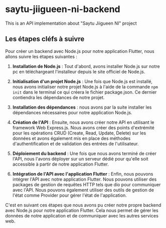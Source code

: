 # saytu-jiigueen-ni-backend
This is an API implementation about "Saytu Jiigueen NI" project

## Les étapes cléfs à suivre

Pour créer un backend avec Node.js pour notre application Flutter, nous allons suivre les étapes suivantes :

1. __Installation de Node.js__ : Tout d'abord, avons installer Node.js sur notre pc en téléchargeant l'installeur depuis le site officiel de Node.js.

2. __Initialisation d'un projet Node.js__ : Une fois que Node.js est installé, nous avons initialiser notre projet Node.js à l'aide de la commande `npm init` dans le terminal ce qui créera le fichier package.json. Ce dernier contiendra les dépendances de notre projet.

3. __Installation des dépendances__ : nous avons par la suite installer les dépendances nécessaires pour notre application Node.js.

4. __Création de l'API__ : Ensuite, nous avons créer notre API en utilisant le framework Web Express.js. Nous avons créer des points d'extrémité pour les opérations CRUD (Create, Read, Update, Delete) sur les données et avons également mis en place des méthodes d'authentification et de validation des entrées de l'utilisateur.

5. __Déploiement du backend__ : Une fois que nous avons terminé de créer l'API, nous l'avons déployer sur un serveur dédié pour qu'elle soit accessible à partir de notre application Flutter.

6. __Intégration de l'API avec l'application Flutter__ : Enfin, nous pouvons intégrer l'API avec notre application Flutter. Nous pouvons utiliser des packages de gestion de requêtes HTTP tels que dio pour communiquer avec l'API. Nous pouvons également utiliser des outils de gestion de l'état comme Provider pour gérer l'état de l'application.

C'est en suivant ces étapes que nous avons pu créer notre propre backend avec Node.js pour notre application Flutter. Cela nous permet de gérer les données de notre application et de communiquer avec les autres services web.